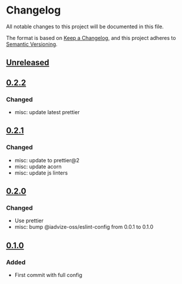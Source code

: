# Changelog

All notable changes to this project will be documented in this file.

The format is based on [Keep a Changelog](https://keepachangelog.com/en/1.0.0/),
and this project adheres to [Semantic Versioning](https://semver.org/spec/v2.0.0.html).

## [Unreleased]

## [0.2.2]

### Changed

-   misc: update latest prettier

## [0.2.1]

### Changed

-   misc: update to prettier@2
-   misc: update acorn
-   misc: update js linters

## [0.2.0]

### Changed

-   Use prettier 
-   misc: bump @iadvize-oss/eslint-config from 0.0.1 to 0.1.0

## [0.1.0]

### Added

-   First commit with full config

[Unreleased]: https://github.com/iadvize/stylelint-config-library/compare/v0.2.2...HEAD

[0.2.2]: https://github.com/iadvize/stylelint-config-library/compare/v0.2.1...v0.2.2

[0.2.1]: https://github.com/iadvize/stylelint-config-library/compare/v0.2.0...v0.2.1

[0.2.0]: https://github.com/iadvize/stylelint-config-library/compare/v0.1.0...v0.2.0

[0.1.0]: https://github.com/iadvize/stylelint-config-library/compare/v0.0.0...v0.1.0

